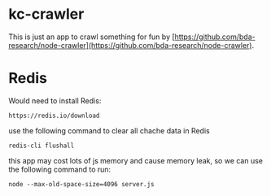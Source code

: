 # kc-crawler
This is just an app to crawl something for fun by [https://github.com/bda-research/node-crawler](https://github.com/bda-research/node-crawler).

# Redis
Would need to install Redis:
```
https://redis.io/download
```
use the following command to clear all chache data in Redis
```
redis-cli flushall
```

this app may cost lots of js memory and cause memory leak, so we can use the following command to run:
```
node --max-old-space-size=4096 server.js
```